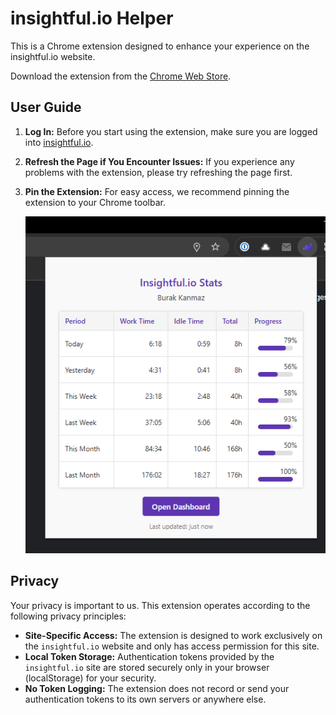 # insightful.io Helper

This is a Chrome extension designed to enhance your experience on the insightful.io website.

Download the extension from the [Chrome Web Store](https://chromewebstore.google.com/detail/insightfulio-helper/daiecfjhhhcdfpebcjglpaghendlaekf?authuser=4&hl=en).

## User Guide

1.  **Log In:** Before you start using the extension, make sure you are logged into [insightful.io](https://insightful.io).
2.  **Refresh the Page if You Encounter Issues:** If you experience any problems with the extension, please try refreshing the page first.
3.  **Pin the Extension:** For easy access, we recommend pinning the extension to your Chrome toolbar.

    ![Extension Screenshot](images/ss.png)

## Privacy

Your privacy is important to us. This extension operates according to the following privacy principles:

*   **Site-Specific Access:** The extension is designed to work exclusively on the `insightful.io` website and only has access permission for this site.
*   **Local Token Storage:** Authentication tokens provided by the `insightful.io` site are stored securely only in your browser (localStorage) for your security.
*   **No Token Logging:** The extension does not record or send your authentication tokens to its own servers or anywhere else. 